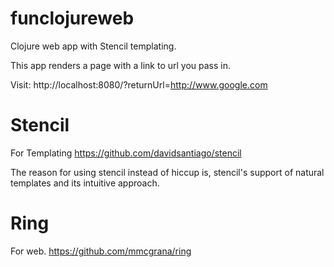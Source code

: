 # funclojureweb

Clojure web app with Stencil templating.

This app renders a page with a link to url you pass in.

Visit: http://localhost:8080/?returnUrl=http://www.google.com

# Stencil 
For Templating
https://github.com/davidsantiago/stencil

The reason for using stencil instead of hiccup is, stencil's support of natural templates and its intuitive approach. 

# Ring
For web.
https://github.com/mmcgrana/ring

